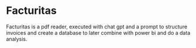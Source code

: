 # Facturitas
Facturitas is a pdf reader, executed with chat gpt and a prompt to structure invoices and create a database to later combine with power bi and do a data analysis.
